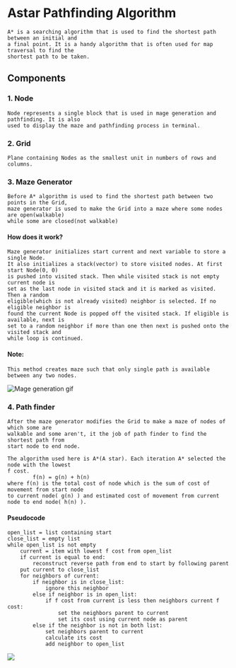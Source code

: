 # Astar Pathfinding Algorithm
    A* is a searching algorithm that is used to find the shortest path between an initial and
    a final point. It is a handy algorithm that is often used for map traversal to find the
    shortest path to be taken.

## Components
### 1. Node
    Node represents a single block that is used in mage generation and pathfinding. It is also
    used to display the maze and pathfinding process in terminal.

### 2. Grid
    Plane containing Nodes as the smallest unit in numbers of rows and columns.

### 3. Maze Generator
    Before A* algorithm is used to find the shortest path between two points in the Grid,
    maze generator is used to make the Grid into a maze where some nodes are open(walkable)
    while some are closed(not walkable)

####     **How does it work?**
    Maze generator initializes start current and next variable to store a single Node.
    It also initializes a stack(vector) to store visited nodes. At first start Node(0, 0)
    is pushed into visited stack. Then while visited stack is not empty current node is
    set as the last node in visited stack and it is marked as visited. Then a random
    eligible(which is not already visited) neighbor is selected. If no eligible neighbor is
    found the current Node is popped off the visited stack. If eligible is available, next is
    set to a random neighbor if more than one then next is pushed onto the visited stack and
    while loop is continued.

####     **Note**:
    This method creates maze such that only single path is available between any two nodes.

![Mage generation gif](https://i.imgur.com/m6QdvSm.gif)

### 4. Path finder
    After the maze generator modifies the Grid to make a maze of nodes of which some are
    walkable and some aren't, it the job of path finder to find the shortest path from
    start node to end node.

    The algorithm used here is A*(A star). Each iteration A* selected the node with the lowest
    f cost.
            f(n) = g(n) + h(n)
    where f(n) is the total cost of node which is the sum of cost of movement from start node
    to current node( g(n) ) and estimated cost of movement from current node to end node( h(n) ).

#### **Pseudocode**
```
open_list = list containing start
close_list = empty list
while open_list is not empty
    current = item with lowest f cost from open_list
    if current is equal to end:
        reconstruct reverse path from end to start by following parent 
    put current to close_list
    for neighbors of current:
        if neighbor is in close_list:
            ignore this neighbor
        else if neighbor is in open_list:
            if f cost from current is less then neighbors current f cost:
                set the neighbors parent to current
                set its cost using current node as parent
        else if the neighbor is not in both list:
            set neighbors parent to current
            calculate its cost
            add neighbor to open_list
```

![](https://i.imgur.com/oYoXF8a.gif)